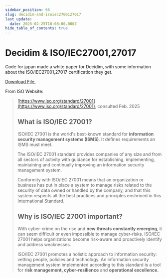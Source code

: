 ```yaml
---
sidebar_position: 66
slug: decidim-and-isoiec2700127017
last_update:
  date: 2025-02-25T18:08:00.000Z
hide_table_of_contents: true
---
```


# Decidim & ISO/IEC27001,27017


Code for japan made a white paper for Decidim, with some information about the ISO/IEC27001,27017 certification they get.


<a href="/storage/1743630383226.pdf" target="_blank">Download File. </a>


From ISO Website: 

> [https://www.iso.org/standard/27001](https://www.iso.org/standard/27001), consulted Feb. 2025
>
> ## What is ISO/IEC 27001?
>
>
> ISO/IEC 27001 is the world's best-known standard for **information security management systems (ISMS)**. It defines requirements an ISMS must meet.
>
>
> The ISO/IEC 27001 standard provides companies of any size and from 
> all sectors of activity with guidance for establishing, implementing, 
> maintaining and continually improving an information security management
>  system.
>
>
> Conformity with ISO/IEC 27001 means that an organization or business 
> has put in place a system to manage risks related to the security of 
> data owned or handled by the company, and that this system respects all 
> the best practices and principles enshrined in this International 
> Standard.
>
>
> ## Why is ISO/IEC 27001 important?
>
>
> With cyber-crime on the rise and **new threats** **constantly emerging**,
>  it can seem difficult or even impossible to manage cyber-risks. ISO/IEC
>  27001 helps organizations become risk-aware and proactively identify 
> and address weaknesses.
>
>
> ISO/IEC 27001 promotes a holistic approach to information security: 
> vetting people, policies and technology. An information security 
> management system implemented according to this standard is a tool for **risk management, cyber-resilience** and **operational excellence.**
>
>


      